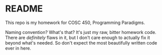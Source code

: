 # README

This repo is my homework for COSC 450, Programming Paradigms. 

Naming convention? What's that? It's just my raw, bitter homework code. There are *definitely* flaws in it, but I don't care enough to actually fix it beyond what's needed. So don't expect the most beautifully written code ever in here.
